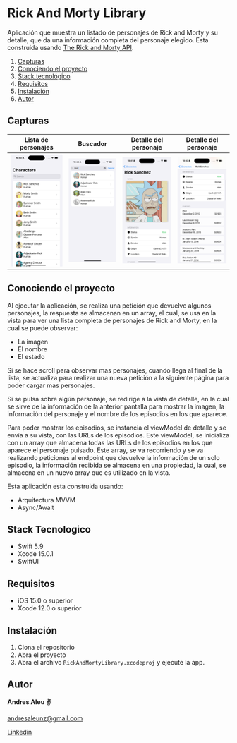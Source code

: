 # Rick And Morty Library

Aplicación que muestra un listado de personajes de Rick and Morty y su detalle, que da una información completa del personaje elegido. Esta construida usando [The Rick and Morty API](https://rickandmortyapi.com/).
 
1. [Capturas](#capturas)
2. [Conociendo el proyecto](#conociendo)
3. [Stack tecnológico](#stack)
4. [Requisitos](#requisitos)
5. [Instalación](#instalacion)
6. [Autor](#autor)

<h2 id="capturas">Capturas</h2>

| Lista de personajes | Buscador | Detalle del personaje | Detalle del personaje |
| ----------- | ------------ | ------------ | ------------
| ![List Characters](ScreenShots/ListCharacters.png) | ![List Characters](ScreenShots/Search.png) | ![Detail Characters](ScreenShots/DetailImageAndInfo.png) | ![Detail Characters](ScreenShots/DetailInfoAndEpisodes.png) |

<h2 id="conociendo">Conociendo el proyecto</h2>

Al ejecutar la aplicación, se realiza una petición que devuelve algunos personajes, la respuesta se almacenan en un array, el cual, se usa en la vista para ver una lista completa de personajes de Rick and Morty, en la cual se puede observar:

- La imagen 
- El nombre
- El estado

Si se hace scroll para observar mas personajes, cuando llega al final de la lista, se actualiza para realizar una nueva petición a la siguiente página para poder cargar mas personajes. 

Si se pulsa sobre algún personaje, se redirige a la vista de detalle, en la cual se sirve de la información de la anterior pantalla para mostrar la imagen, la información del personaje y el nombre de los episodios en los que aparece. 

Para poder mostrar los episodios, se instancia el viewModel de detalle y se envía a su vista, con las URLs de los episodios. Este viewModel, se inicializa con un array que almacena todas las URLs de los episodios en los que aparece el personaje pulsado. Este array, se va recorriendo y se va realizando peticiones al endpoint que devuelve la información de un solo episodio, la información recibida se almacena en una propiedad, la cual, se almacena en un nuevo array que es utilizado en la vista.

Esta aplicación esta construida usando:

- Arquitectura MVVM
- Async/Await

<h2 id="stack">Stack Tecnologico</h2>

- Swift 5.9
- Xcode 15.0.1
- SwiftUI 

<h2 id="requisitos">Requisitos</h2>

- iOS 15.0 o superior
- Xcode 12.0 o superior

<h2 id="instalacion">Instalación</h2>

1. Clona el repositorio
2. Abra el proyecto
3. Abra el archivo `RickAndMortyLibrary.xcodeproj` y ejecute la app. 


<h2 id="autor">Autor</h2>

**Andres Aleu :v:** 

andresaleunz@gmail.com

[Linkedin](https://www.linkedin.com/in/andres-aleu-nu%C3%B1ez-/)

